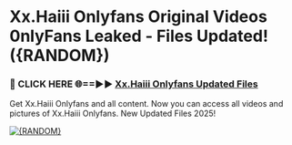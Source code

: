 # Xx.Haiii Onlyfans Original Videos 0nlyFans Leaked - Files Updated! ({RANDOM})

<h3>🔴 CLICK HERE 🌐==►► <a href="https://betterlinks.top/A2PfLJ" rel="nofollow">Xx.Haiii Onlyfans Updated Files</a></h3>

Get Xx.Haiii Onlyfans and all content. Now you can access all videos and pictures of Xx.Haiii Onlyfans. New Updated Files 2025!

[![{RANDOM}](https://i.imgur.com/ppqm5kG.gif)](https://betterlinks.top/A2PfLJ)